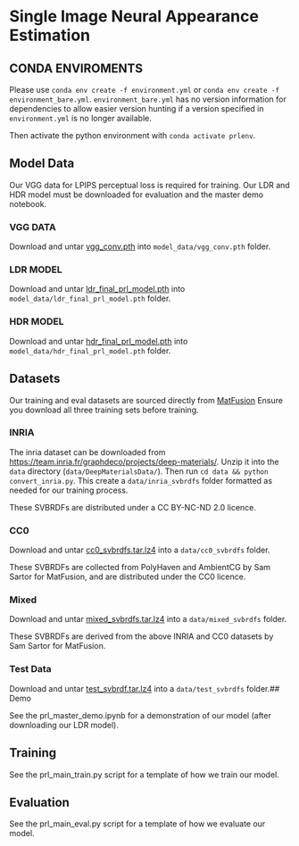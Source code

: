 # Single Image Neural Appearance Estimation

## CONDA ENVIROMENTS
Please use `conda env create -f environment.yml` or `conda env create -f environment_bare.yml`.
`environment_bare.yml` has no version information for dependencies to allow easier version hunting if a version specified in `environment.yml` is no longer available.

Then activate the python environment with `conda activate prlenv`.


## Model Data

Our VGG data for LPIPS perceptual loss is required for training.
Our LDR and HDR model must be downloaded for evaluation and the master demo notebook.

### VGG DATA

Download and untar [vgg_conv.pth](https://drive.google.com/file/d/1hW6cGkmxr1XQPDJ_61atnXwO2yBuJMTZ/view?usp=sharing) into `model_data/vgg_conv.pth` folder.

### LDR MODEL

Download and untar [ldr_final_prl_model.pth](https://drive.google.com/file/d/1tdnetJpXWmtPkjB5rNCeIahkdLaFD9pJ/view?usp=sharing) into `model_data/ldr_final_prl_model.pth` folder.


### HDR MODEL

Download and untar [hdr_final_prl_model.pth](https://drive.google.com/file/d/1RE-qpABPiLN0RTxKjR02hGAXRR1VKMUl/view?usp=sharing) into `model_data/hdr_final_prl_model.pth` folder.



## Datasets

Our training and eval datasets are sourced directly from [MatFusion](https://github.com/samsartor/matfusion)
Ensure you download all three training sets before training.

### INRIA

The inria dataset can be downloaded from https://team.inria.fr/graphdeco/projects/deep-materials/. Unzip it into the `data` directory (`data/DeepMaterialsData/`).
Then run `cd data && python convert_inria.py`. This create a `data/inria_svbrdfs` folder formatted as needed for our training process.

These SVBRDFs are distributed under a CC BY-NC-ND 2.0 licence.

### CC0

Download and untar [cc0_svbrdfs.tar.lz4](https://www.cs.wm.edu/~ppeers/publications/Sartor2023MFA/data/cc0_svbrdfs.tar.lz4) into a `data/cc0_svbrdfs` folder.

These SVBRDFs are collected from PolyHaven and AmbientCG by Sam Sartor for MatFusion, and are distributed under the CC0 licence.

### Mixed

Download and untar [mixed_svbrdfs.tar.lz4](https://www.cs.wm.edu/~ppeers/publications/Sartor2023MFA/data/mixed_svbrdfs.tar.lz4) into a `data/mixed_svbrdfs` folder.

These SVBRDFs are derived from the above INRIA and CC0 datasets by Sam Sartor for MatFusion.

### Test Data

Download and untar [test_svbrdf.tar.lz4](https://www.cs.wm.edu/~ppeers/publications/Sartor2023MFA/data/test_svbrdfs.tar.lz4) into a `data/test_svbrdfs` folder.## Demo

See the prl_master_demo.ipynb for a demonstration of our model (after downloading our LDR model).


## Training

See the prl_main_train.py script for a template of how we train our model.

## Evaluation

See the prl_main_eval.py script for a template of how we evaluate our model.
